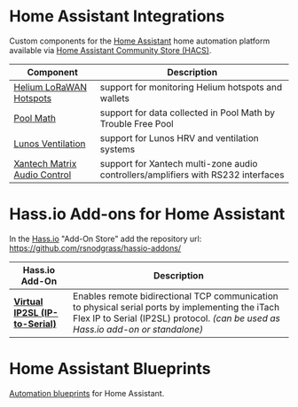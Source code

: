 # Home Assistant Integrations

Custom components for the [Home Assistant](https://home-assistant.io) home automation platform available via [Home Assistant Community Store (HACS)](https://github.com/custom-components/hacs).

| Component                        | Description |
| -------------------------------- | ----------- |
| [Helium LoRaWAN Hotspots](https://github.com/rsnodgrass/hass-helium/) | support for monitoring Helium hotspots and wallets |
| [Pool Math](https://github.com/rsnodgrass/hass-poolmath/) | support for data collected in Pool Math by Trouble Free Pool |
| [Lunos Ventilation](https://github.com/rsnodgrass/hass-lunos/) | support for Lunos HRV and ventilation systems |
| [Xantech Matrix Audio Control](https://github.com/rsnodgrass/hass-matrix-audio/) | support for Xantech multi-zone audio controllers/amplifiers with RS232 interfaces |

# Hass.io Add-ons for Home Assistant

In the [Hass.io](https://www.home-assistant.io/hassio/) "Add-On Store" add the repository url: https://github.com/rsnodgrass/hassio-addons/

| Hass.io Add-On                      | Description |
| ----------------------------------- | ----------- |
| **[Virtual IP2SL (IP-to-Serial)](https://github.com/rsnodgrass/hassio-addons/tree/master/virtual-ip2sl-addon)** | Enables remote bidirectional TCP communication to physical serial ports by implementing the iTach Flex IP to Serial (IP2SL) protocol. *(can be used as Hass.io add-on or standalone)* |

# Home Assistant Blueprints

[Automation blueprints](https://github.com/rsnodgrass/home-assistant-blueprints) for Home Assistant.

